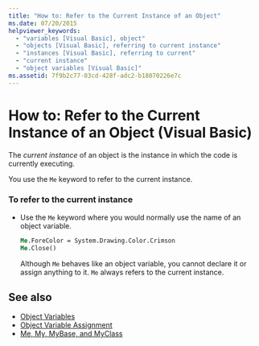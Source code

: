 ```yaml
---
title: "How to: Refer to the Current Instance of an Object"
ms.date: 07/20/2015
helpviewer_keywords: 
  - "variables [Visual Basic], object"
  - "objects [Visual Basic], referring to current instance"
  - "instances [Visual Basic], referring to current"
  - "current instance"
  - "object variables [Visual Basic]"
ms.assetid: 7f9b2c77-03cd-428f-adc2-b18070226e7c
---
```

# How to: Refer to the Current Instance of an Object (Visual Basic)
The *current instance* of an object is the instance in which the code is currently executing.  
  
 You use the `Me` keyword to refer to the current instance.  
  
### To refer to the current instance  
  
- Use the `Me` keyword where you would normally use the name of an object variable.  
  
    ```vb  
    Me.ForeColor = System.Drawing.Color.Crimson  
    Me.Close()  
    ```  
  
     Although `Me` behaves like an object variable, you cannot declare it or assign anything to it. `Me` always refers to the current instance.  
  
## See also

- [Object Variables](object-variables.md)
- [Object Variable Assignment](object-variable-assignment.md)
- [Me, My, MyBase, and MyClass](../../program-structure/me-my-mybase-and-myclass.md)
